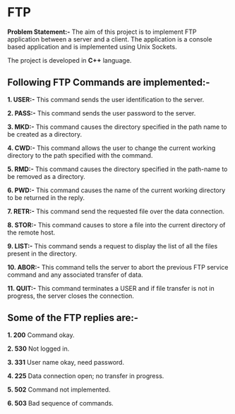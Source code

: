 # FTP
**Problem Statement:-** The aim of this project is to implement FTP application between a server and a client. The application is a console based application and is implemented using Unix Sockets. 

The project is developed in **C++** language.

## Following FTP Commands are implemented:-

**1.	USER:-**  This command sends the user identification to the server.

**2.	PASS:-**  This command sends the user password to the server.

**3.  MKD:-**   This command causes the directory specified in the path name to be created as a directory.

**4.	CWD:-**   This command allows the user to change the current working directory to the path specified with the command.

**5.	RMD:-**   This command causes the directory specified in the path-name to be removed as a directory.

**6.	PWD:-**   This command causes the name of the current working directory to be returned in the reply.

**7.	RETR:-**  This command send the requested file over the data connection.

**8.	STOR:-**  This command causes to store a file into the current directory of the remote host.

**9.	LIST:-**  This command sends a request to display the list of all the files present in the directory.

**10.	ABOR:-**  This command tells the server to abort the previous FTP service command and any associated transfer of data.

**11.	QUIT:-**  This command terminates a USER and if file transfer is not in progress, the server closes the connection.

## Some of the FTP replies are:-
**1.	200**	  Command okay.

**2.	530** 	Not logged in.

**3.	331** 	User name okay, need password.

**4.	225** 	Data connection open; no transfer in progress.

**5.	502** 	Command not implemented.

**6.	503** 	Bad sequence of commands.
